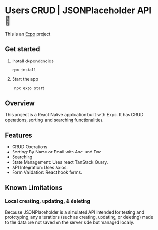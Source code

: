 # Users CRUD | JSONPlaceholder API  👋

This is an [Expo](https://expo.dev) project

## Get started

1. Install dependencies

   ```bash
   npm install
   ```

2. Start the app

   ```bash
    npx expo start
   ```

## Overview
 This project is a React Native application built with Expo. It has CRUD operations, sorting, and searching functionalities.

## Features
- CRUD Operations
- Sorting: By Name or Email with Asc. and Dsc.
- Searching
- State Management: Uses react TanStack Query.
- API Integration: Uses Axios.
- Form Validation: React hook forms.

## Known Limitations
### Local creating, updating, & deleting
Because JSONPlaceholder is a simulated API intended for testing and prototyping, any alterations (such as creating, updating, or deleting) made to the data are not saved on the server side but managed locally.
